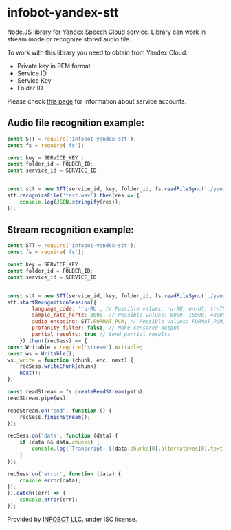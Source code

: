 # infobot-yandex-stt
Node.JS library for [Yandex Speech Cloud](https://cloud.yandex.ru/docs/speechkit/stt/) service.
Library can work in stream mode or recognize stored audio file.

To work with this library you need to obtain from Yandex Cloud:
* Private key in PEM format
* Service ID
* Service Key
* Folder ID

Please check [this page](https://cloud.yandex.ru/docs/iam/operations/sa/create) for information about service accounts.

## Audio file recognition example:
```javascript
const STT = require('infobot-yandex-stt');
const fs = require('fs');

const key = SERVICE_KEY ;
const folder_id = FOLDER_ID;
const service_id = SERVICE_ID;


const stt = new STT(service_id, key, folder_id, fs.readFileSync('./yandex.pem'));
stt.recognizeFile('test.wav').then(res => {
    console.log(JSON.stringify(res));
});
````


## Stream recognition example:
```javascript
const STT = require('infobot-yandex-stt');
const fs = require('fs');

const key = SERVICE_KEY ;
const folder_id = FOLDER_ID;
const service_id = SERVICE_ID;


const stt = new STT(service_id, key, folder_id, fs.readFileSync('./yandex.pem'));
stt.startRecognitionSession({
        language_code: 'ru-RU', // Possible values: ru-RU, en-US, tr-TR
        sample_rate_hertz: 8000, // Possible values: 8000, 16000, 48000
        audio_encoding: STT.FORMAT_PCM, // Possible values: FORMAT_PCM, FORMAT_OPUS 
        profanity_filter: false, // Make censored output
        partial_results: true // Send partial results
    }).then((recSess) => {
const Writable = require('stream').Writable;
const ws = Writable();
ws._write = function (chunk, enc, next) {
    recSess.writeChunk(chunk);
    next();
};

const readStream = fs.createReadStream(path);
readStream.pipe(ws);

readStream.on("end", function () {
    recSess.finishStream();
});

recSess.on('data', function (data) {
    if (data && data.chunks) {
        console.log(`Transcript: ${data.chunks[0].alternatives[0].text}`);
    }
});

recSess.on('error', function (data) {
    console.error(data);
});
}).catch((err) => {
    console.error(err);
});
````

Provided by [INFOBOT LLC.](https://infobot.pro) under ISC license.

